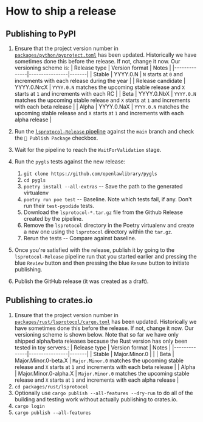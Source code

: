 # How to ship a release

## Publishing to PyPI

1. Ensure that the project version number in [`packages/python/pyproject.toml`](packages/python/pyproject.toml) has been updated. Historically we have sometimes done this before the release. If not, change it now. Our versioning scheme is:
   | Release type | Version format | Notes |
   |--------------|----------------|-------|
   | Stable | YYYY.0.N | `N` starts at `0` and increments with each release during the year |
   | Release candidate | YYYY.0.NrcX | `YYYY.0.N` matches the upcoming stable release and `X` starts at `1` and increments with each RC |
   | Beta | YYYY.0.NbX | `YYYY.0.N` matches the upcoming stable release and `X` starts at `1` and increments with each beta release |
   | Alpha | YYYY.0.NaX | `YYYY.0.N` matches the upcoming stable release and `X` starts at `1` and increments with each alpha release |

1. Run the [`lsprotocol-Release` pipeline](https://dev.azure.com/devdiv/DevDiv/_build?definitionId=26767) against the `main` branch and check the `🚀 Publish Package` checkbox.
1. Wait for the pipeline to reach the `WaitForValidation` stage.
1. Run the `pygls` tests against the new release:
    1. `git clone https://github.com/openlawlibrary/pygls`
    1. `cd pygls`
    1. `poetry install --all-extras` -- Save the path to the generated virtualenv
    1. `poetry run poe test` -- Baseline. Note which tests fail, if any. Don't run their `test-pyodide` tests.
    1. Download the `lsprotocol-*.tar.gz` file from the Github Release created by the pipeline.
    1. Remove the `lsprotocol` directory in the Poetry virtualenv and create a new one using the `lsprotocol` directory within the `tar.gz`.
    1. Rerun the tests -- Compare against baseline.
1. Once you're satisfied with the release, publish it by going to the `lsprotocol-Release` pipeline run that you started earlier and pressing the blue `Review` button and then pressing the blue `Resume` button to initiate publishing.
1. Publish the GitHub release (it was created as a draft).

## Publishing to crates.io

1. Ensure that the project version number in [`packages/rust/lsprotocol/cargo.toml`](packages/rust/lsprotocol/Cargo.toml) has been updated. Historically we have sometimes done this before the release. If not, change it now. Our versioning scheme is shown below. Note that so far we have only shipped alpha/beta releases because the Rust version has only been tested in toy servers.:
   | Release type | Version format | Notes |
   |--------------|----------------|-------|
   | Stable | Major.Minor.0 | |
   | Beta | Major.Minor.0-beta.X | `Major.Minor.0` matches the upcoming stable release and `X` starts at `1` and increments with each beta release |
   | Alpha | Major.Minor.0-alpha.X | `Major.Minor.0` matches the upcoming stable release and `X` starts at `1` and increments with each alpha release |
1. `cd packages/rust/lsprotocol`
1. Optionally use `cargo publish --all-features --dry-run` to do all of the building and testing work without actually publishing to crates.io.
1. `cargo login`
1. `cargo publish --all-features`
